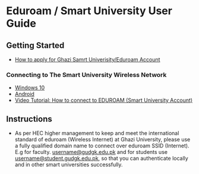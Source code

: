 # Eduroam / Smart University User Guide

## Getting Started

- [How to apply for Ghazi Samrt Univerisity/Eduroam Account](../helpdesk/request-submit.md)
  
### Connecting to The Smart University Wireless Network

- [Windows 10](config-win10.md)
- [Android](config-android.md)
- [Video Tutorial: How to connect to EDUROAM (Smart University Account)](https://www.youtube.com/watch?v=m8FbCVjjhiM)


## Instructions

- As per HEC higher management to keep and meet the international standard of eduroam (Wireless Internet) at Ghazi University,  please use a fully qualified domain name to connect over eduroam SSID (Internet). E.g for faculty. <username@gudgk.edu.pk>  and for students use <username@student.gudgk.edu.pk>, so that you can authenticate locally and in other smart universities successfully.